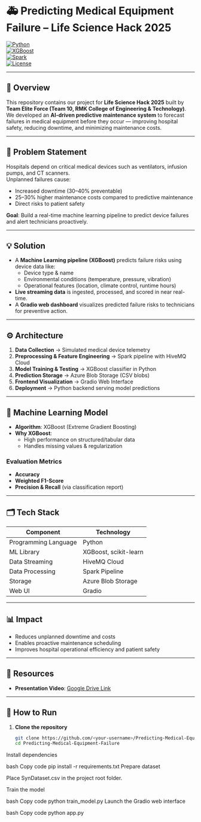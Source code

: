 # 🚑 Predicting Medical Equipment Failure – Life Science Hack 2025  

[![Python](https://img.shields.io/badge/Python-3.9%2B-blue.svg)](https://www.python.org/)  
[![XGBoost](https://img.shields.io/badge/ML-XGBoost-orange.svg)](https://xgboost.readthedocs.io/)  
[![Spark](https://img.shields.io/badge/Streaming-Spark-lightgrey.svg)](https://spark.apache.org/)  
[![License](https://img.shields.io/badge/License-MIT-green.svg)](LICENSE)  

---

## 📌 Overview  
This repository contains our project for **Life Science Hack 2025** built by **Team Elite Force (Team 10, RMK College of Engineering & Technology)**.  
We developed an **AI-driven predictive maintenance system** to forecast failures in medical equipment before they occur — improving hospital safety, reducing downtime, and minimizing maintenance costs.

---

## 📝 Problem Statement  
Hospitals depend on critical medical devices such as ventilators, infusion pumps, and CT scanners.  
Unplanned failures cause:
- Increased downtime (30–40% preventable)
- 25–30% higher maintenance costs compared to predictive maintenance
- Direct risks to patient safety

**Goal**: Build a real-time machine learning pipeline to predict device failures and alert technicians proactively.

---

## 💡 Solution  
- A **Machine Learning pipeline (XGBoost)** predicts failure risks using device data like:
  - Device type & name  
  - Environmental conditions (temperature, pressure, vibration)  
  - Operational features (location, climate control, runtime hours)  
- **Live streaming data** is ingested, processed, and scored in near real-time.  
- A **Gradio web dashboard** visualizes predicted failure risks to technicians for preventive action.

---

## ⚙️ Architecture  
1. **Data Collection** → Simulated medical device telemetry  
2. **Preprocessing & Feature Engineering** → Spark pipeline with HiveMQ Cloud  
3. **Model Training & Testing** → XGBoost classifier in Python  
4. **Prediction Storage** → Azure Blob Storage (CSV blobs)  
5. **Frontend Visualization** → Gradio Web Interface  
6. **Deployment** → Python backend serving model predictions  

---

## 🧠 Machine Learning Model  
- **Algorithm**: XGBoost (Extreme Gradient Boosting)  
- **Why XGBoost**:
  - High performance on structured/tabular data
  - Handles missing values & regularization

### Evaluation Metrics
- **Accuracy**  
- **Weighted F1-Score**  
- **Precision & Recall** (via classification report)

---

## 🗂️ Tech Stack  

| Component        | Technology |
|-----------------|-------------|
| Programming Language | Python |
| ML Library | XGBoost, scikit-learn |
| Data Streaming | HiveMQ Cloud |
| Data Processing | Spark Pipeline |
| Storage | Azure Blob Storage |
| Web UI | Gradio |

---

## 📊 Impact  
- Reduces unplanned downtime and costs  
- Enables proactive maintenance scheduling  
- Improves hospital operational efficiency and patient safety  

---

## 🔗 Resources  
- **Presentation Video**: [Google Drive Link](https://drive.google.com/file/d/1R1wdAMfT9Jjeyy8SMM4cKy3YMruU2L5k/view?usp=sharing)

---

## 🚀 How to Run  

1. **Clone the repository**  
   ```bash
   git clone https://github.com/<your-username>/Predicting-Medical-Equipment-Failure.git
   cd Predicting-Medical-Equipment-Failure
Install dependencies

bash
Copy code
pip install -r requirements.txt
Prepare dataset

Place SynDataset.csv in the project root folder.

Train the model

bash
Copy code
python train_model.py
Launch the Gradio web interface

bash
Copy code
python app.py
